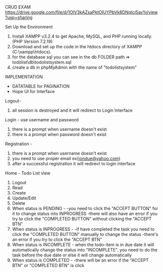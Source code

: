 CRUD EXAM
https://drive.google.com/file/d/1OIV3kAZsaPktOIUYPbVk8DNqIci5av1v/view?usp=sharing

Set Up the Environment
1. Install XAMPP v3.2.4 to get Apache, MySQL, and PHP running locally. (PHP Version 7.2.19)
2. Download and set up the code in the htdocs directory of XAMPP (C:\xampp\htdocs\).
3. for the database sql you can see in the db FOLDER path => todolist\db\todolistsystem.sql
4. create a db in phpMyAdmin with the name of "todolistsystem"



IMPLEMENTATION 
- DATATABLE for PAGINATION
- Hope UI for Interface

Logout-
1. all session is destroyed and it will redirect to Login Interface

Login - use username and password
1. there is a prompt when username doesn't exist
2. there is a prompt when password doesn't exist

Registration - 
1. there is a prompt when username doesn't exist
2. you need to use proper email ex(jondue@yahoo.com)
3. after a successful registration it will redirect to login interface

Home - Todo List view
1. Logout
2. Read
3. Create
4. Update/Edit
5. Delete
6. When status is PENDING - 
-you need to click the "ACCEPT BUTTON" for it to change status into INPROGRESS
-there will also have an error if you try to click the "COMPLETED BUTTON" without clicking the "ACCEPT BTN" 
7. When status is  INPROGRESS -
-if have completed the task you need to click the "COMPLETED BUTTON" manually to change the status
-there's an error if you try to click the "ACCEPT BTN" 
8. When status is  INCOMPLETE -
when the todo-item is in due date it will automatically change the status into "INCOMPLETE". you need to do the task before the due date or else it will change automatically
9. When status is  COMPLETED -
-there will be an error if the "ACCEPT BTN" or "COMPLETED BTN" is click
